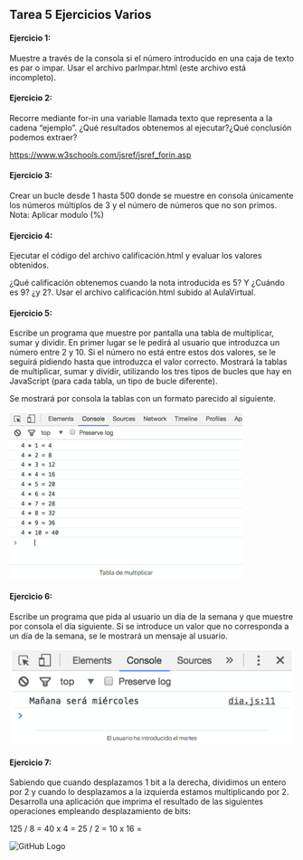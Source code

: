 ## Tarea 5 Ejercicios Varios



#### Ejercicio 1:

Muestre a través de la consola si el número introducido en una caja de texto es par o impar. 
Usar el archivo parImpar.html (este archivo está incompleto).

#### Ejercicio 2:

Recorre mediante for-in una variable llamada texto que representa a la cadena “ejemplo”.
¿Qué resultados obtenemos al ejecutar?¿Qué conclusión podemos extraer?

https://www.w3schools.com/jsref/jsref_forin.asp

#### Ejercicio 3:

Crear un bucle desde 1 hasta 500 donde se muestre en consola únicamente los números múltiplos de 3 y 
el  número de números que no son primos. Nota: Aplicar modulo (%)

#### Ejercicio 4:

Ejecutar el código del archivo calificación.html y evaluar los valores obtenidos. 

¿Qué calificación obtenemos cuando la nota introducida es 5? Y ¿Cuándo es 9? ¿y 2?. 
Usar el archivo calificación.html subido al AulaVirtual.

#### Ejercicio 5:

Escribe un programa que muestre por pantalla una tabla de multiplicar, sumar y dividir. 
En primer lugar se le pedirá al usuario que introduzca un número entre 2 y 10.
Si el número no está entre estos dos valores, se le seguirá pidiendo hasta que introduzca el valor correcto.
Mostrará la tablas de multiplicar, sumar y dividir, utilizando los tres tipos de bucles que hay en JavaScript 
(para cada tabla, un tipo de bucle diferente).

Se mostrará por consola la tablas con un formato parecido al siguiente.

![GitHub Logo](./img/índice.png)


#### Ejercicio 6:

Escribe un programa que pida al usuario un día de la semana y que muestre por consola el día siguiente. 
Si se introduce un valor que no corresponda a un día de la semana, se le mostrará un mensaje al usuario.

![GitHub Logo](./img/índice2.png)

#### Ejercicio 7:

Sabiendo que cuando desplazamos 1 bit a la derecha, dividimos un entero por 2 y cuando lo desplazamos 
a la izquierda estamos multiplicando por 2. Desarrolla una aplicación que imprima el resultado de las 
siguientes operaciones empleando desplazamiento de bits:

125 / 8 = 
40 x 4 =
25 / 2 =
10 x 16 =

![GitHub Logo](./img/índice11.png)

